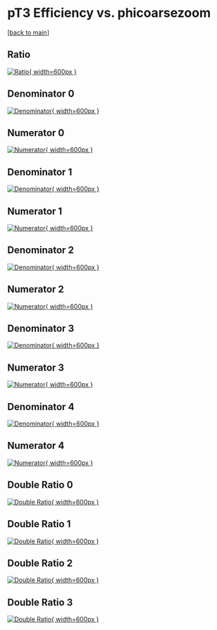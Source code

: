 # pT3 Efficiency vs. phicoarsezoom

[[back to main](./)]



## Ratio

[![Ratio](../mtv/var/pT3_vtr_11_1_eff_phicoarsezoom.png){ width=600px }](../mtv/var/pT3_vtr_11_1_eff_phicoarsezoom.pdf)

## Denominator 0

[![Denominator](../mtv/den/pT3_vtr_11_1_eff_phicoarsezoom_den0.png){ width=600px }](../mtv/den/pT3_vtr_11_1_eff_phicoarsezoom_den0.pdf)

## Numerator 0

[![Numerator](../mtv/num/pT3_vtr_11_1_eff_phicoarsezoom_num0.png){ width=600px }](../mtv/num/pT3_vtr_11_1_eff_phicoarsezoom_num0.pdf)

## Denominator 1

[![Denominator](../mtv/den/pT3_vtr_11_1_eff_phicoarsezoom_den1.png){ width=600px }](../mtv/den/pT3_vtr_11_1_eff_phicoarsezoom_den1.pdf)

## Numerator 1

[![Numerator](../mtv/num/pT3_vtr_11_1_eff_phicoarsezoom_num1.png){ width=600px }](../mtv/num/pT3_vtr_11_1_eff_phicoarsezoom_num1.pdf)

## Denominator 2

[![Denominator](../mtv/den/pT3_vtr_11_1_eff_phicoarsezoom_den2.png){ width=600px }](../mtv/den/pT3_vtr_11_1_eff_phicoarsezoom_den2.pdf)

## Numerator 2

[![Numerator](../mtv/num/pT3_vtr_11_1_eff_phicoarsezoom_num2.png){ width=600px }](../mtv/num/pT3_vtr_11_1_eff_phicoarsezoom_num2.pdf)

## Denominator 3

[![Denominator](../mtv/den/pT3_vtr_11_1_eff_phicoarsezoom_den3.png){ width=600px }](../mtv/den/pT3_vtr_11_1_eff_phicoarsezoom_den3.pdf)

## Numerator 3

[![Numerator](../mtv/num/pT3_vtr_11_1_eff_phicoarsezoom_num3.png){ width=600px }](../mtv/num/pT3_vtr_11_1_eff_phicoarsezoom_num3.pdf)

## Denominator 4

[![Denominator](../mtv/den/pT3_vtr_11_1_eff_phicoarsezoom_den4.png){ width=600px }](../mtv/den/pT3_vtr_11_1_eff_phicoarsezoom_den4.pdf)

## Numerator 4

[![Numerator](../mtv/num/pT3_vtr_11_1_eff_phicoarsezoom_num4.png){ width=600px }](../mtv/num/pT3_vtr_11_1_eff_phicoarsezoom_num4.pdf)

## Double Ratio 0

[![Double Ratio](../mtv/ratio/pT3_vtr_11_1_eff_phicoarsezoom_ratio0.png){ width=600px }](../mtv/ratio/pT3_vtr_11_1_eff_phicoarsezoom_ratio0.pdf)

## Double Ratio 1

[![Double Ratio](../mtv/ratio/pT3_vtr_11_1_eff_phicoarsezoom_ratio1.png){ width=600px }](../mtv/ratio/pT3_vtr_11_1_eff_phicoarsezoom_ratio1.pdf)

## Double Ratio 2

[![Double Ratio](../mtv/ratio/pT3_vtr_11_1_eff_phicoarsezoom_ratio2.png){ width=600px }](../mtv/ratio/pT3_vtr_11_1_eff_phicoarsezoom_ratio2.pdf)

## Double Ratio 3

[![Double Ratio](../mtv/ratio/pT3_vtr_11_1_eff_phicoarsezoom_ratio3.png){ width=600px }](../mtv/ratio/pT3_vtr_11_1_eff_phicoarsezoom_ratio3.pdf)

